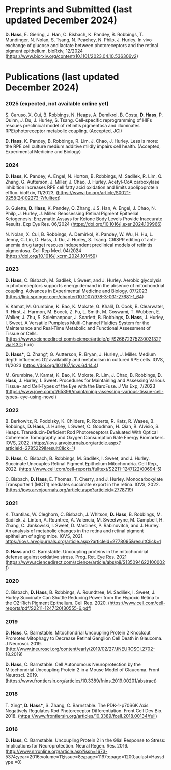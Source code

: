 # Preprints and Submitted (last updated December 2024)



__D. Hass__, E. Giering, J. Han, C. Bisbach, K. Pandey, B. Robbings, T. Mundinger, N. Nolan, S. Tsang, N. Peachey, N. Philp, J. Hurley. In vivo exchange of glucose and lactate between photoreceptors and the retinal pigment epithelium. bioRxiv, 12/2024 (https://www.biorxiv.org/content/10.1101/2023.04.10.536306v2)

# Publications (last updated December 2024)

### 2025 (expected, not available online yet)

S. Caruso, X. Cui, B. Robbings, N. Heaps, A. Demikrol, B. Costa, __D. Hass__, P. Quinn, J. Du, J. Hurley, S. Tsang.  Cell-specific reprogramming of HIFs rescues preclinical model of retinitis pigmentosa and illuminates RPE/photoreceptor metabolic coupling. (Accepted, JCI)

__D. Hass__, K. Pandey, B. Robbings, R. Lim, J. Chao, J. Hurley. Less is more: the RPE cell culture medium additive mildly impairs cell health. (Accepted, Experimental Medicine and Biology)

### 2024

__D. Hass__, K. Pandey, A. Engel, N. Horton, B. Robbings, M. Sadilek, R. Lim, Q. Zhang, G. Autterson, J. Miller, J. Chao, J. Hurley. Acetyl-CoA carboxylase inhibition increases RPE cell fatty acid oxidation and limits apolipoprotein efflux. bioRxiv, 11/2023, (https://www.jbc.org/article/S0021-9258(24)02273-7/fulltext)

G. Gulette, __D. Hass__, K. Pandey, Q. Zhang, J.S. Han, A. Engel, J. Chao, N. Philp, J. Hurley, J. Miller. Reassessing Retinal Pigment Epithelial Ketogenesis: Enzymatic Assays for Ketone Body Levels Provide Inaccurate Results. Exp Eye Res. 06/2024 (https://doi.org/10.1016/j.exer.2024.109966)

N. Nolan, X. Cui, B. Robbings, A. Demirkol, K. Pandey, W. Wu, H. Hu, L. Jenny, C. Lin, D. Hass, J. Du, J. Hurley, S. Tsang. CRISPR editing of anti-anemia drug target rescues independent preclinical models of retinitis pigmentosa. Cell Rep Med. 04/2024 (https://doi.org/10.1016/j.xcrm.2024.101459)

### 2023

__D. Hass__, C. Bisbach, M. Sadilek, I. Sweet, and J. Hurley. Aerobic glycolysis in photoreceptors supports energy demand in the absence of mitochondrial coupling. Advances in Experimental Medicine and Biology. 07/2023 (https://link.springer.com/chapter/10.1007/978-3-031-27681-1_64)

V. Kamat, M. Grumbine, K. Bao, K. Mokate, G. Khalil, D. Cook, B. Clearwater, R. Hirst, J. Harmon, M. Boeck, Z. Fu, L. Smith, M. Goswami, T. Wubben, E. Walker, J. Zhu, S. Soleimanpour, J. Scarlett, B. Robbings, __D. Hass__, J. Hurley, I. Sweet. A Versatile Pumpless Multi-Channel Fluidics System for the Maintenance and Real-Time Metabolic and Functional Assessment of Tissue or Cells. (https://www.sciencedirect.com/science/article/pii/S2667237523003132?via%3Di hub)

__D. Hass*__, Q. Zhang*, G. Autterson, R. Bryan, J. Hurley, J. Miller. Medium depth influences O2 availability and metabolism in cultured RPE cells. IOVS, 11/2023 (https://doi.org/10.1167/iovs.64.14.4)

M. Grumbine, V. Kamat, K. Bao, K. Mokate, R. Lim, J. Chao, B. Robbings, __D. Hass__, J. Hurley, I. Sweet. Procedures for Maintaining and Assessing Various Tissue- and Cell-Types of the Eye with the BaroFuse. J Vis Exp, 7/2023 (https://www.jove.com/t/65399/maintaining-assessing-various-tissue-cell-types- eye-using-novel)

### 2022

B. Berkowitz, R. Podolsky, K. Childers, R. Roberts, R. Katz, R. Wasee, B. Robbings, __D. Hass__, J. Hurley, I. Sweet, C. Goodman, H. Qian, B. Alvisio, S. Heaps. Transducin-Deficient Rod Photoreceptors Evaluated With Optical Coherence Tomography and Oxygen Consumption Rate Energy Biomarkers. IOVS, 2022. (https://iovs.arvojournals.org/article.aspx?articleid=2785229&resultClick=1)

__D. Hass__, C. Bisbach, B. Robbings, M. Sadilek, I. Sweet, and J. Hurley. Succinate Uncouples Retinal Pigment Epithelium Mitochondria. Cell Rep., 2022. (https://www.cell.com/cell-reports/fulltext/S2211-1247(22)00694-5)

C. Bisbach, __D. Hass__, E. Thomas, T. Cherry, and J. Hurley. Monocarboxylate Transporter 1 (MCT1) mediates succinate export in the retina. IOVS, 2022. (https://iovs.arvojournals.org/article.aspx?articleid=2778719)

### 2021

K. Tsantilas, W. Cleghorn, C. Bisbach, J. Whitson, __D. Hass__, B. Robbings, M. Sadilek, J. Linton, A. Rountree, A. Valencia, M. Sweetwyne, M. Campbell, H. Zhang, C. Jankowski, I. Sweet, D. Marcinek, P. Rabinovitch, and J. Hurley. An analysis of metabolic changes in the retina and retinal pigment epithelium of aging mice. IOVS, 2021. https://iovs.arvojournals.org/article.aspx?articleid=2778095&resultClick=1

__D. Hass__ and C. Barnstable. Uncoupling proteins in the mitochondrial defense against oxidative stress. Prog. Ret. Eye Res. 2021 (https://www.sciencedirect.com/science/article/abs/pii/S1350946221000021)

### 2020

C. Bisbach, __D. Hass__, B. Robbings, A. Roundtree, M. Sadiliek, I. Sweet, J. Hurley Succinate Can Shuttle Reducing Power from the Hypoxic Retina to the O2-Rich Pigment Epithelium. Cell Rep. 2020. (https://www.cell.com/cell-reports/pdf/S2211-1247(20)30555-6.pdf)

### 2019

__D. Hass__, C. Barnstable. Mitochondrial Uncoupling Protein 2 Knockout Promotes Mitophagy to Decrease Retinal Ganglion Cell Death in Glaucoma. J Neurosci. 2019. (http://www.jneurosci.org/content/early/2019/02/27/JNEUROSCI.2702- 18.2019)

__D. Hass__, C. Barnstable. Cell Autonomous Neuroprotection by the Mitochondrial Uncoupling Protein 2 in a Mouse Model of Glaucoma. Front Neurosci. 2019. (https://www.frontiersin.org/articles/10.3389/fnins.2019.00201/abstract)

### 2018

T. Xing*, __D. Hass*__, S. Zhang, C. Barnstable. The PDK-1-p70S6K Axis Negatively Regulates Rod Photoreceptor Differentiation. Front Cell Dev Bio. 2018. (https://www.frontiersin.org/articles/10.3389/fcell.2018.00134/full)

### 2016

__D. Hass__, C. Barnstable. Uncoupling Protein 2 in the Glial Response to Stress: Implications for Neuroprotection. Neural Regen. Res. 2016. (http://www.nrronline.org/article.asp?issn=1673- 5374;year=2016;volume=11;issue=8;spage=1197;epage=1200;aulast=Hass;type =0)


<p><p>
<p><p>
<p><p>
